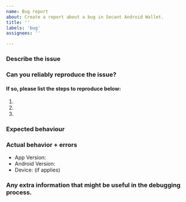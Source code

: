```yaml
---
name: Bug report
about: Create a report about a bug in Secant Android Wallet.
title: ''
labels: 'bug'
assignees: ''

---
```


<!--
This issue tracker is only for technical issues related to Zcash Android SDK.

General Zcash questions and/or support requests and are best directed to either:
 * Zcash Forum: https://forum.zcashcommunity.com/)
 * Discord Community: https://discord.io/zcash-community

If you wish to report a security issue, please follow our Responsible Disclosure Guidelines: https://github.com/zcash/ZcashLightClientKit/blob/master/responsible_disclosure.md
-->

### Describe the issue
<!-- Please provide a general summary of the issue you're experiencing -->

### Can you reliably reproduce the issue?
#### If so, please list the steps to reproduce below:
1. 
2. 
3. 

### Expected behaviour
<!-- Tell us what should happen -->

### Actual behavior + errors
<!-- Tell us what happens instead including any noticeable error output (any messages
displayed on-screen when e.g. a crash occurred) -->
<!-- Note: please do not include sensitive information. blur, scratch or annotate any
information like addresses, usernames, amounts or anything other that you might consider sensitive and it's not relevant to the problem you are reporting.  -->

- App Version: 
- Android Version:
- Device: (if applies)

### Any extra information that might be useful in the debugging process.
<!-- Note: please do not include sensitive information. Blur, scratch or annotate any information like addresses, usernames, amounts or anything other that you might consider sensitive and it's not relevant to the problem you are reporting.-->

